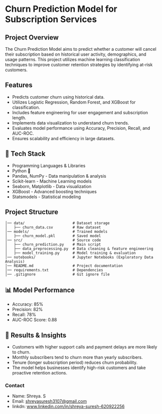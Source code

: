 # Churn Prediction Model for Subscription Services

## Project Overview

The Churn Prediction Model aims to predict whether a customer will cancel their subscription based on historical user activity, demographics, and usage patterns. This project utilizes machine learning classification techniques to improve customer retention strategies by identifying at-risk customers.

## Features
- Predicts customer churn using historical data.
- Utilizes Logistic Regression, Random Forest, and XGBoost for classification.
- Includes feature engineering for user engagement and subscription length.
- Implements data visualization to understand churn trends.
- Evaluates model performance using Accuracy, Precision, Recall, and AUC-ROC.
- Ensures scalability and efficiency in large datasets.

## 🔧 Tech Stack

- Programming Languages & Libraries
- Python 🐍
- Pandas, NumPy - Data manipulation & analysis
- Scikit-learn - Machine Learning models
- Seaborn, Matplotlib - Data visualization
- XGBoost - Advanced boosting techniques
- Statsmodels - Statistical modeling

## Project Structure
```Churn Prediction/
│── data/                      # Dataset storage
│   ├── churn_data.csv         # Raw dataset
│── models/                    # Trained models
│   ├── churn_model.pkl        # Saved model
│── src/                       # Source code
│   ├── churn_prediction.py    # Main script
│   ├── data_preprocessing.py  # Data cleaning & feature engineering
│   ├── model_training.py      # Model training & evaluation
│── notebooks/                 # Jupyter Notebooks (Exploratory Data Analysis)
│── README.md                  # Project documentation
│── requirements.txt           # Dependencies
│── .gitignore                 # Git ignore file
```
## 📊 Model Performance

- Accuracy: 85%
- Precision: 82%
- Recall: 78%
- AUC-ROC Score: 0.88

## 📌 Results & Insights

- Customers with higher support calls and payment delays are more likely to churn.
- Monthly subscribers tend to churn more than yearly subscribers.
- Tenure (longer subscription period) reduces churn probability.
- The model helps businesses identify high-risk customers and take proactive retention actions.

### Contact
- Name: Shreya. S
- Email: shreyasuresh3107@gmail.com
- linkdn: www.linkedin.com/in/shreya-suresh-620922256

